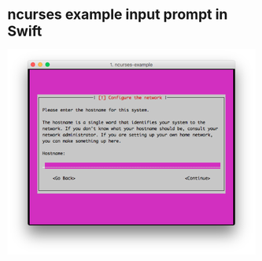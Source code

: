 ncurses example input prompt in Swift
=====================================

![Screenshot](Docs/screenshot.png)
